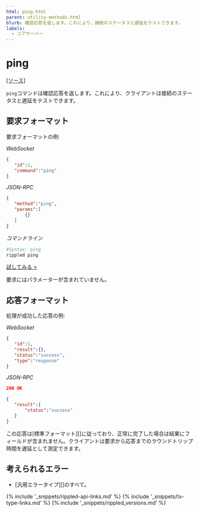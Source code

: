 ```yaml
---
html: ping.html
parent: utility-methods.html
blurb: 確認応答を返します。これにより、接続のステータスと遅延をテストできます。
labels:
  - コアサーバー
---
```

# ping
[[ソース]](https://github.com/XRPLF/rippled/blob/master/src/ripple/rpc/handlers/Ping.cpp "Source")

`ping`コマンドは確認応答を返します。これにより、クライアントは接続のステータスと遅延をテストできます。

## 要求フォーマット
要求フォーマットの例:

<!-- MULTICODE_BLOCK_START -->

*WebSocket*

```json
{
   "id":1,
   "command":"ping"
}
```

*JSON-RPC*

```json
{
   "method":"ping",
   "params":[
       {}
   ]
}
```

*コマンドライン*

```sh
#Syntax: ping
rippled ping
```

<!-- MULTICODE_BLOCK_END -->

[試してみる >](websocket-api-tool.html#ping)

要求にはパラメーターが含まれていません。

## 応答フォーマット

処理が成功した応答の例:

<!-- MULTICODE_BLOCK_START -->

*WebSocket*

```json
{
   "id":1,
   "result":{},
   "status":"success",
   "type":"response"
}
```

*JSON-RPC*

```json
200 OK

{
   "result":{
       "status":"success"
   }
}
```

<!-- MULTICODE_BLOCK_END -->

この応答は[標準フォーマット][]に従っており、正常に完了した場合は結果にフィールドが含まれません。クライアントは要求から応答までのラウンドトリップ時間を遅延として測定できます。

## 考えられるエラー

* [汎用エラータイプ][]のすべて。

<!--{# common link defs #}-->
{% include '_snippets/rippled-api-links.md' %}
{% include '_snippets/tx-type-links.md' %}
{% include '_snippets/rippled_versions.md' %}
